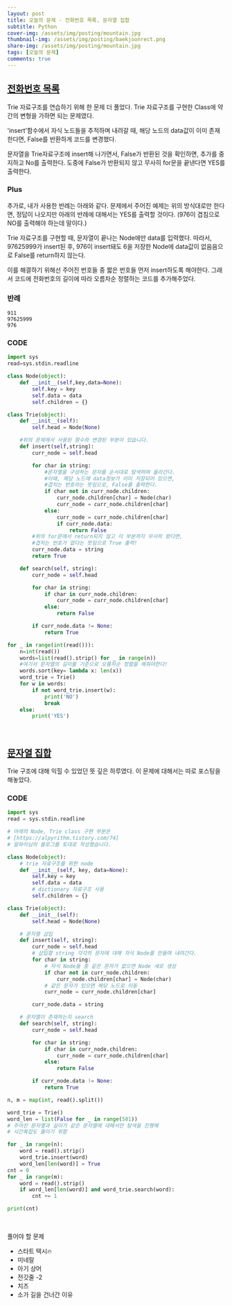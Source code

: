 ```yaml
---
layout: post
title: 오늘의 문제 - 전화번호 목록, 문자열 집합
subtitle: Python
cover-img: /assets/img/posting/mountain.jpg
thumbnail-img: /assets/img/posting/baekjoonrect.png
share-img: /assets/img/posting/mountain.jpg
tags: [오늘의 문제]
comments: true
---
```


## [전화번호 목록](https://www.acmicpc.net/problem/5052)

Trie 자료구조를 연습하기 위해 한 문제 더 풀었다.
Trie 자료구조를 구현한 Class에 약간의 변형을 가하면 되는 문제였다.

'insert'함수에서 자식 노드들을 추적하며 내려갈 때, 해당 노드의 data값이 이미 존재한다면, False를 반환하게 코드를 변경했다.

문자열을 Trie자료구조에 insert해 나가면서, False가 반환된 것을 확인하면, 추가를 중지하고 No를 출력한다. 도중에 False가 반환되지 않고 무사히 for문을 끝낸다면 YES를 출력한다.

### Plus

추가로, 내가 사용한 반례는 아래와 같다. 문제에서 주어진 예제는 위의 방식대로만 한다면, 정답이 나오지만 아래의 반례에 대해서는 YES를 출력할 것이다. (976이 겹침으로 NO를 출력해야 하는데 말이다.)

Trie 자료구조를 구현할 때, 문자열이 끝나는 Node에만 data를 입력했다. 따라서, 97625999가 insert된 후, 976이 insert돼도 6을 저장한 Node에 data값이 없음음으로 False를 return하지 않는다.

이를 해결하기 위해선 주어진 번호들 중 짧은 번호들 먼저 insert하도록 해야한다.
그래서 코드에 전화번호의 길이에 따라 오름차순 정렬하는 코드를 추가해주었다.

### 반례

```
911
97625999
976
```

### CODE

```python
import sys
read=sys.stdin.readline

class Node(object):
    def __init__(self,key,data=None):
        self.key = key
        self.data = data
        self.children = {}

class Trie(object):
    def __init__(self):
        self.head = Node(None)

    #위의 문제에서 사용된 함수와 변경된 부분이 있습니다.
    def insert(self,string):
        curr_node = self.head

        for char in string:
            #문자열을 구성하는 문자를 순서대로 탐색하며 올라간다.
            #이때, 해당 노드에 data정보가 이미 저장되어 있으면,
            #겹치는 번호라는 뜻임으로, False를 출력한다.
            if char not in curr_node.children:
                curr_node.children[char] = Node(char)
                curr_node = curr_node.children[char]
            else:
                curr_node = curr_node.children[char]
                if curr_node.data:
                    return False
        #위의 for문에서 return되지 않고 이 부분까지 무사히 왔다면,
        #겹치는 번호가 없다는 뜻임으로 True 출력!
        curr_node.data = string
        return True

    def search(self, string):
        curr_node = self.head

        for char in string:
            if char in curr_node.children:
                curr_node = curr_node.children[char]
            else:
                return False

        if curr_node.data != None:
            return True

for _ in range(int(read())):
    n=int(read())
    words=list(read().strip() for _ in range(n))
    #여기서 문자열의 길이를 기준으로 오름차순 정렬을 해줘야한다!
    words.sort(key= lambda x: len(x))
    word_trie = Trie()
    for w in words:
        if not word_trie.insert(w):
            print('NO')
            break
    else:
        print('YES')
```

<br>

## [문자열 집합](https://www.acmicpc.net/problem/14425)

Trie 구조에 대해 익힐 수 있었던 뜻 깊은 하루였다.
이 문제에 대해서는 따로 포스팅을 해놓았다.

### CODE

```python
import sys
read = sys.stdin.readline

# 아래의 Node, Trie class 구현 부분은
# [https://alpyrithm.tistory.com/74]
# 알파이님의 블로그를 토대로 작성했습니다.

class Node(object):
    # trie 자료구조를 위한 node
    def __init__(self, key, data=None):
        self.key = key
        self.data = data
        # dictionary 자료구조 사용
        self.children = {}

class Trie(object):
    def __init__(self):
        self.head = Node(None)

    # 문자열 삽입
    def insert(self, string):
        curr_node = self.head
        # 삽입할 string 각각의 문자에 대해 자식 Node를 만들며 내려간다.
        for char in string:
            # 자식 Node들 중 같은 문자가 없으면 Node 새로 생성
            if char not in curr_node.children:
                curr_node.children[char] = Node(char)
            # 같은 문자가 있으면 해당 노드로 이동
            curr_node = curr_node.children[char]

        curr_node.data = string

    # 문자열이 존재하는지 search
    def search(self, string):
        curr_node = self.head

        for char in string:
            if char in curr_node.children:
                curr_node = curr_node.children[char]
            else:
                return False

        if curr_node.data != None:
            return True

n, m = map(int, read().split())

word_trie = Trie()
word_len = list(False for _ in range(501))
# 주어진 문자열과 길이가 같은 문자열에 대해서만 탐색을 진행해
# 시간복잡도 줄이기 위함

for _ in range(n):
    word = read().strip()
    word_trie.insert(word)
    word_len[len(word)] = True
cnt = 0
for _ in range(m):
    word = read().strip()
    if word_len[len(word)] and word_trie.search(word):
        cnt += 1

print(cnt)
```

<br>

풀어야 할 문제

- 스타트 택시🔥
- 미네랄
- 아기 상어
- 전깃줄 -2
- 치즈
- 소가 길을 건너간 이유
  <br>

<br>
